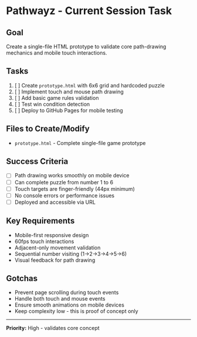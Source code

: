 # Pathwayz - Current Session Task

## Goal
Create a single-file HTML prototype to validate core path-drawing mechanics and mobile touch interactions.

## Tasks
1. [ ] Create `prototype.html` with 6x6 grid and hardcoded puzzle
2. [ ] Implement touch and mouse path drawing
3. [ ] Add basic game rules validation
4. [ ] Test win condition detection
5. [ ] Deploy to GitHub Pages for mobile testing

## Files to Create/Modify
- `prototype.html` - Complete single-file game prototype

## Success Criteria
- [ ] Path drawing works smoothly on mobile device
- [ ] Can complete puzzle from number 1 to 6
- [ ] Touch targets are finger-friendly (44px minimum)
- [ ] No console errors or performance issues
- [ ] Deployed and accessible via URL

## Key Requirements
- Mobile-first responsive design
- 60fps touch interactions
- Adjacent-only movement validation
- Sequential number visiting (1→2→3→4→5→6)
- Visual feedback for path drawing

## Gotchas
- Prevent page scrolling during touch events
- Handle both touch and mouse events
- Ensure smooth animations on mobile devices
- Keep complexity low - this is proof of concept only

---
**Priority:** High - validates core concept